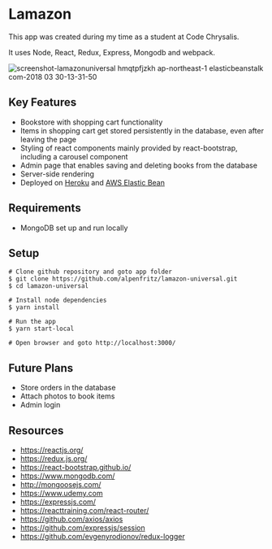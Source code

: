 # Lamazon

This app was created during my time as a student at Code Chrysalis.

It uses Node, React, Redux, Express, Mongodb and webpack.

![screenshot-lamazonuniversal hmqtpfjzkh ap-northeast-1 elasticbeanstalk com-2018 03 30-13-31-50](https://user-images.githubusercontent.com/21099219/38124799-9f7c7b44-341f-11e8-9758-7c3d834f5f0a.png)

## Key Features

* Bookstore with shopping cart functionality
* Items in shopping cart get stored persistently in the database, even after leaving the page
* Styling of react components mainly provided by react-bootstrap, including a carousel component
* Admin page that enables saving and deleting books from the database
* Server-side rendering
* Deployed on [Heroku](https://lamazon.herokuapp.com/) and [AWS Elastic Bean](http://lamazonuniversal.hmqtpfjzkh.ap-northeast-1.elasticbeanstalk.com/)

## Requirements

* MongoDB set up and run locally

## Setup

```
# Clone github repository and goto app folder
$ git clone https://github.com/alpenfritz/lamazon-universal.git
$ cd lamazon-universal

# Install node dependencies
$ yarn install

# Run the app
$ yarn start-local

# Open browser and goto http://localhost:3000/
```

## Future Plans

* Store orders in the database
* Attach photos to book items
* Admin login

## Resources

* https://reactjs.org/
* https://redux.js.org/
* https://react-bootstrap.github.io/
* https://www.mongodb.com/
* http://mongoosejs.com/
* https://www.udemy.com
* https://expressjs.com/
* https://reacttraining.com/react-router/
* https://github.com/axios/axios
* https://github.com/expressjs/session
* https://github.com/evgenyrodionov/redux-logger
